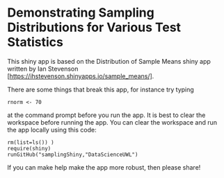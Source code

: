 # Demonstrating Sampling Distributions for Various Test Statistics

This shiny app is based on the Distribution of Sample Means shiny app written by Ian Stevenson [https://ihstevenson.shinyapps.io/sample_means/].  

There are some things that break this app, for instance try typing 
```
rnorm <- 70 
```
at the command prompt before you run the app.  It is best to clear the workspace before running the app.  You can clear the workspace and run the app locally using this code:

```
rm(list=ls()) )
require(shiny)
runGitHub("samplingShiny,"DataScienceUWL")
```

If you can make help make the app more robust, then please share!